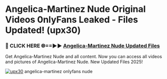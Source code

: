# Angelica-Martinez Nude Original Videos 0nlyFans Leaked - Files Updated! (upx30)

<h3>🔴 CLICK HERE 🌐==►► <a href="https://tinyurl.com/5h6xmrr3" rel="nofollow">Angelica-Martinez Nude Updated Files</a></h3>

Get Angelica-Martinez Nude and all content. Now you can access all videos and pictures of Angelica-Martinez Nude. New Updated Files 2025!

[![upx30](https://i.imgur.com/KVD873Z.gif)](https://tinyurl.com/5h6xmrr3)
angelica-martinez onlyfans nude